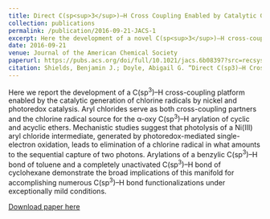 ```yaml
---
title: Direct C(sp<sup>3</sup>)–H Cross Coupling Enabled by Catalytic Generation of Chlorine Radicals
collection: publications
permalink: /publication/2016-09-21-JACS-1
excerpt: Here the development of a novel C(sp<sup>3</sup>)–H cross-coupling platform enabled by the catalytic generation of chlorine radicals by nickel and photoredox catalysis is reported. This work has led to the a large body of new literature. Highlighted in an ACS Select Virtual Issue.  One of the most read articles in August and September.
date: 2016-09-21
venue: Journal of the American Chemical Society
paperurl: https://pubs.acs.org/doi/full/10.1021/jacs.6b08397?src=recsys
citation: Shields, Benjamin J.; Doyle, Abigail G. “Direct C(sp3)–H Cross Coupling Enabled by Catalytic Generation of Chlorine Radicals” J. Am. Chem. Soc., 2016, 138, 12719–12722. 
---
```

Here we report the development of a C(sp<sup>3</sup>)–H cross-coupling platform enabled by the catalytic generation of chlorine radicals by nickel and photoredox catalysis. Aryl chlorides serve as both cross-coupling partners and the chlorine radical source for the α-oxy C(sp<sup>3</sup>)–H arylation of cyclic and acyclic ethers. Mechanistic studies suggest that photolysis of a Ni(III) aryl chloride intermediate, generated by photoredox-mediated single-electron oxidation, leads to elimination of a chlorine radical in what amounts to the sequential capture of two photons. Arylations of a benzylic C(sp<sup>3</sup>)–H bond of toluene and a completely unactivated C(sp<sup>3</sup>)–H bond of cyclohexane demonstrate the broad implications of this manifold for accomplishing numerous C(sp<sup>3</sup>)–H bond functionalizations under exceptionally mild conditions.

[Download paper here](http://b-shields.github.io/files/JACS-2016.pdf)
